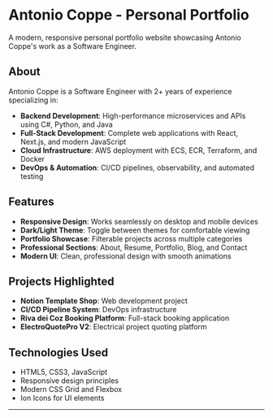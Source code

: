 # Antonio Coppe - Personal Portfolio

A modern, responsive personal portfolio website showcasing Antonio Coppe's work as a Software Engineer.

## About

Antonio Coppe is a Software Engineer with 2+ years of experience specializing in:
- **Backend Development**: High-performance microservices and APIs using C#, Python, and Java
- **Full-Stack Development**: Complete web applications with React, Next.js, and modern JavaScript
- **Cloud Infrastructure**: AWS deployment with ECS, ECR, Terraform, and Docker
- **DevOps & Automation**: CI/CD pipelines, observability, and automated testing

## Features

- **Responsive Design**: Works seamlessly on desktop and mobile devices
- **Dark/Light Theme**: Toggle between themes for comfortable viewing
- **Portfolio Showcase**: Filterable projects across multiple categories
- **Professional Sections**: About, Resume, Portfolio, Blog, and Contact
- **Modern UI**: Clean, professional design with smooth animations

## Projects Highlighted

- **Notion Template Shop**: Web development project
- **CI/CD Pipeline System**: DevOps infrastructure
- **Riva dei Coz Booking Platform**: Full-stack booking application
- **ElectroQuotePro V2**: Electrical project quoting platform

## Technologies Used

- HTML5, CSS3, JavaScript
- Responsive design principles
- Modern CSS Grid and Flexbox
- Ion Icons for UI elements

---

